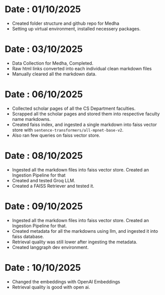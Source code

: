 # Date : 01/10/2025
- Created folder structure and github repo for Medha
- Setting up virtual environment, installed necessery packages.

# Date : 03/10/2025
- Data Collection for Medha, Completed.
- Raw html links converted into each individual clean markdown files
- Manually cleared all the markdown data.

# Date : 06/10/2025
- Collected scholar pages of all the CS Department faculties.
- Scrapped all the scholar pages and stored them into respective faculty name markdowns.
- Created faiss index, and ingested a single markdown into faiss vector store with `sentence-transformers/all-mpnet-base-v2`.
- Also ran few queries on faiss vector store.

# Date : 08/10/2025
- Ingested all the markdown files into faiss vector store. Created an Ingestion Pipeline for that
- Created and tested Groq LLM.
- Created a FAISS Retriever and tested it.

# Date : 09/10/2025
- Ingested all the markdown files into faiss vector store. Created an Ingestion Pipeline for that.
- Created metadata for all the markdowns using llm, and ingested it into faiss database.
- Retrieval quality was still lower after ingesting the metadata.
- Created langgraph dev environment.

# Date : 10/10/2025
- Changed the embeddings with OpenAI Embeddings
- Retrieval quality is good with open ai.